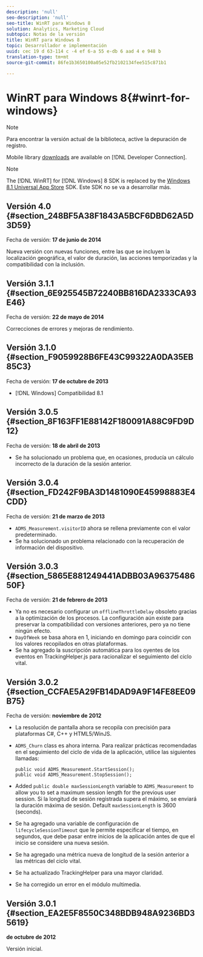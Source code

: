 ```yaml
---
description: 'null'
seo-description: 'null'
seo-title: WinRT para Windows 8
solution: Analytics, Marketing Cloud
subtopic: Notas de la versión
title: WinRT para Windows 8
topic: Desarrollador e implementación
uuid: cec 19 d 63-114 c -4 ef 6-a 55 e-db 6 aad 4 e 948 b
translation-type: tm+mt
source-git-commit: 86fe1b3650100a05e52fb2102134fee515c871b1

---
```



# WinRT para Windows 8{#winrt-for-windows}

>[!NOTE]
>
>Para encontrar la versión actual de la biblioteca, active la depuración de registro.

Mobile library [downloads](https://marketing.adobe.com/developer/get-started/mobile/c-measuring-mobile-applications) are available on [!DNL Developer Connection].

>[!NOTE]
>
>The [!DNL WinRT] for [!DNL Windows] 8 SDK is replaced by the [Windows 8.1 Universal App Store](../appmeasurement-release-notes/c-release-notes-winu.md#concept_79EEB87B0FEC4F6DB11BE8ED417A970E) SDK. Este SDK no se va a desarrollar más.

## Versión 4.0 {#section_248BF5A38F1843A5BCF6DBD62A5D3D59}

Fecha de versión: **17 de junio de 2014**

Nueva versión con nuevas funciones, entre las que se incluyen la localización geográfica, el valor de duración, las acciones temporizadas y la compatibilidad con la inclusión.

## Versión 3.1.1 {#section_6E925545B72240BB816DA2333CA93E46}

Fecha de versión: **22 de mayo de 2014**

Correcciones de errores y mejoras de rendimiento.

## Versión 3.1.0 {#section_F9059928B6FE43C99322A0DA35EB85C3}

Fecha de versión: **17 de octubre de 2013**

* [!DNL Windows] Compatibilidad 8.1

## Versión 3.0.5 {#section_8F163FF1E88142F180091A88C9FD9D12}

Fecha de versión: **18 de abril de 2013**

* Se ha solucionado un problema que, en ocasiones, producía un cálculo incorrecto de la duración de la sesión anterior.

## Versión 3.0.4 {#section_FD242F9BA3D1481090E45998883E4CDD}

Fecha de versión: **21 de marzo de 2013**

* `ADMS_Measurement.visitorID` ahora se rellena previamente con el valor predeterminado.
* Se ha solucionado un problema relacionado con la recuperación de información del dispositivo.

## Versión 3.0.3 {#section_5865E881249441ADBB03A9637548650F}

Fecha de versión: **21 de febrero de 2013**

* Ya no es necesario configurar un `offlineThrottleDelay` obsoleto gracias a la optimización de los procesos. La configuración aún existe para preservar la compatibilidad con versiones anteriores, pero ya no tiene ningún efecto.
* `DayOfWeek` se basa ahora en 1, iniciando en domingo para coincidir con los valores recopilados en otras plataformas.
* Se ha agregado la suscripción automática para los oyentes de los eventos en TrackingHelper.js para racionalizar el seguimiento del ciclo vital.

## Versión 3.0.2 {#section_CCFAE5A29FB14DAD9A9F14FE8EE09B75}

Fecha de versión: **noviembre de 2012**

* La resolución de pantalla ahora se recopila con precisión para plataformas C#, C++ y HTML5/WinJS.
* `ADMS_Churn` class es ahora interna. Para realizar prácticas recomendadas en el seguimiento del ciclo de vida de la aplicación, utilice las siguientes llamadas:

   ```
   public void ADMS_Measurement.StartSession(); 
   public void ADMS_Measurement.StopSession();
   ```

* Added `public double maxSessionLength` variable to `ADMS_Measurement` to allow you to set a maximum session length for the previous user session. Si la longitud de sesión registrada supera el máximo, se enviará la duración máxima de sesión. Default `maxSessionLength` is 3600 (seconds).
* Se ha agregado una variable de configuración de `lifecycleSessionTimeout` que le permite especificar el tiempo, en segundos, que debe pasar entre inicios de la aplicación antes de que el inicio se considere una nueva sesión.
* Se ha agregado una métrica nueva de longitud de la sesión anterior a las métricas del ciclo vital.
* Se ha actualizado TrackingHelper para una mayor claridad.
* Se ha corregido un error en el módulo multimedia.

## Versión 3.0.1 {#section_EA2E5F8550C348BDB948A9236BD35619}

**de octubre de 2012**

Versión inicial.
